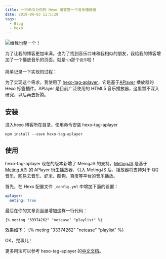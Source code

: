```yaml
---
title: 一行命令为你的 Hexo 博客整一个音乐播放器
date: 2019-04-03 11:5:29
tags: 
  - Blog
  - Hexo
---
```

![给我也整一个！](https://wx4.sinaimg.cn/large/0068Lfdegy1fzsb3jvxfdj309q09qmzj.jpg)

为了让我的博客更加丰满，也为了找到音乐口味和我相似的朋友，我给我的博客增加了一个播放音乐的页面，就是👈那个`音乐`啦！

简单记录一下实现的过程：

为了实现这个需求，我使用了 [hexo-tag-aplayer](https://github.com/MoePlayer/hexo-tag-aplayer)，它是基于[APlayer](https://github.com/MoePlayer/APlayer) 播放器的 Hexo 标签插件。APlayer 是目前广泛使用的 HTML5 音乐播放器，这里暂不深入研究，以后再去折腾。

<!--more-->

## 安装

进入hexo 博客所在目录，使用命令安装 hexo-tag-aplayer

```
npm install --save hexo-tag-aplayer
```
## 使用

hexo-tag-aplayer 现在的版本新增了 MeingJS 的支持，[MetingJS](https://github.com/metowolf/MetingJS) 是基于[Meting API](https://github.com/metowolf/Meting) 的 APlayer 衍生播放器，引入 MetingJS 后，播放器将支持对于 QQ音乐、网易云音乐、虾米、酷狗、百度等平台的音乐播放。

首先，在 Hexo 配置文件 `_config.yml` 中增加下面的设置：

```yaml
aplayer:
  meting: true
```


最后在你的文章页面里增加这样一行代码：

```
{% meting "33374262" "netease" "playlist" %}
```

效果如下：
{% meting "33374262" "netease" "playlist" %}

OK，完事儿！

更多用法可以参考 hexo-tag-aplayer 的[中文文档](https://github.com/MoePlayer/hexo-tag-aplayer/blob/master/docs/README-zh_cn.md)。
